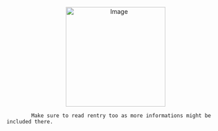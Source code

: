 <p align="center">
<img src="https://files.catbox.moe/fijbd8.jpg" alt="Image" width="230" height="230">

            Make sure to read rentry too as more informations might be included there. 